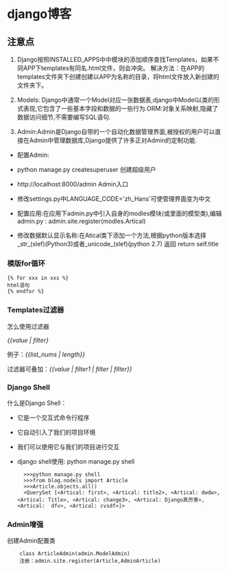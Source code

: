 # django博客

## 注意点
1. Django按照INSTALLED_APPS中中模块的添加顺序查找Templates，如果不同APP下templates有同名.html文件，则会冲突。
解决方法：在APP的templates文件夹下创建创建以APP为名称的目录，将html文件放入新创建的文件夹下。

2. Models: Django中通常一个Model对应一张数据表,django中Model以类的形式表现,它包含了一些基本字段和数据的一些行为.ORM:对象关系映射,隐藏了数据访问细节,不需要编写SQL语句.

3. Admin:Admin是Django自带的一个自动化数据管理界面,被授权的用户可以直接在Admin中管理数据库,Django提供了许多正对Admin的定制功能.
* 配置Admin:

- python manage.py createsuperuser 创建超级用户

- http://localhost:8000/admin Admin入口

- 修改settings.py中LANGUAGE_CODE='zh_Hans'可使管理界面变为中文

- 配置应用:在应用下admin.py中引入自身的modles模块(或里面的模型类),编辑admin.py : admin.site.register(modles.Artical)

- 修改数据默认显示名称:在Atical类下添加一个方法,根据python版本选择_str_(slef)(Python3)或者_unicode_(slef)(python 2.7)
返回 return self.title

### 模版for循环
    {% for xxx in xxs %}
    html语句
    {% endfor %}
    
### Templates过滤器
怎么使用过滤器

*{{value | filter}*

例子：*{{list_nums | length}}*

过滤器可叠加：*{{value | filter1 | filter | filter}}*

### Django Shell 
什么是Django Shell：
- 它是一个交互式命令行程序
- 它自动引入了我们的项目环境
- 我们可以使用它与我们的项目进行交互
- django shell使用: python manage.py shell

        >>>python manage.py shell
        >>>from blog.nodels import Article
        >>>Article.objects.all()
        <QuerySet [<Artical: first>, <Artical: title2>, <Artical: dwdw>, <Artical: Title>, <Artical: change3>, <Artical: Django真厉害>, <Artical:  dfv>, <Artical: cvsdf>]>
        
### Admin增强
创建Admin配置类

        class ArticleAdmin(admin.ModelAdmin)
        注册：admin.site.register(Article,AdminArticle)